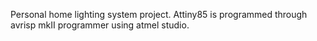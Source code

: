 Personal home lighting system project.
Attiny85 is programmed through avrisp mkII programmer using atmel studio.
